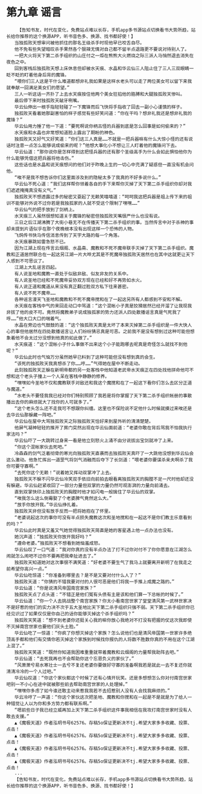 # 第九章 谣言
        【告知书友，时代在变化，免费站点难以长存，手机app多书源站点切换看书大势所趋，站长给你推荐的这个换源APP，听书音色多、换源、找书都好使！】
       当独孤败天想审问被他抓住的那名王级杀手时现他早已咬舌自尽。
       他不免有些失望暗叹杀手果然各个狠辣无情对自己都不留半点退路更不要说对待别人了。
       一把大火将天下第二杀手组织的山庄付之一炬在熊熊大火燃烧之际三派人马悄然退去消失在夜色之中。
       回到客栈后独孤败天想上床休息但却被水天痕、水晶和华云仙三人阻止住了三人三双眼睛一眨不眨的盯着他身后背的魔锋。
       “喂你们三人这是干什么难道都想非礼我如果是这样水老头可以走了两位美女可以留下来我就奉献一回满足美女们的愿望。”
       三人一听这话一齐扑了上去水天痕按住他两个美女狂掐他的胳膊和大腿独孤败天惨叫。
       最后停下来时独孤败天龇牙咧嘴。
       华云仙伸出一根手指轻轻碰了一下魔锋而后飞快将手指收了回去一副小心谨慎的样子。
       独孤败天看着她那副害怕的样子感觉有些好笑问道：“你在干吗？想非礼我还是想非礼我的魔锋？”
       华云仙用力捶了他一下道：“要死啊说你柄古怪的兵器到底是怎么回事是如何偷来的？”
       水天痕和水晶也非常想知道脸上露出了期盼的神色。
       独孤败天又好气又好笑道：“你们这三人真是……不就是一把兵器嘛有什么大惊小怪的还有说话时注意一点怎么能够说成偷来的呢？”他想大事化小不想让三人盯着他的魔锋问下去。
       华云仙道：“那你说你是怎样得到这把怪兵器的还有那个圣级高手为什么会如此惧怕他你为什么能够凭借这把兵器将他击伤。”
       这些话也是水晶和说天痕想问的他们对于昨晚上生的一切心中充满了疑惑但一直没有机会问他。
       “唉不是我不想告诉你们这里面涉及到的隐秘太多了我真的不好多说什么。”
       华云仙不死心道：“我们这样帮你领着各自的手下来帮你灭掉了天下第二杀手组织你却对我们遮遮掩掩真没有义气。”
       独孤败天不想透露过多的秘密又耍起了无赖笑嘻嘻道：“呵呵我这把兵器是祖上传下来的祖训不能够对外说不过你若是我独孤家的人就不受这个限制了嘿嘿……”
       华云仙气的把手放到了剑柄上。
       水天痕三人虽然很想知道关于魔锋的秘密但独孤败天嘴很严什么也没有说。
       三日之后江湖沸腾了大街小巷无不在传播天下第二杀手组织的事。当然传言中对于杀神的事却未提到片语似乎在那个夜晚根本没有出现这样一个恐怖的人物。
       飞鸽传书快马传信消息传到了天宇大路的每一个角落。
       水天痕暴跳如雷急怒不已。
       因为江湖上现在传言云烟阁、水晶斋、魔教和不死不魔帝联手灭掉了天下第二杀手组织。魔教和正道居然联合在一起这另江湖一片大哗尤其是不死魔帝独孤败天居然也在其中这就更让天下人感到不可思议了。
       江湖上大乱谣言四起。
       有人说圣地和魔教一直处于似敌非敌、似友非友的关系中。
       有人说圣地已经和不死魔帝妥协双方现在已经和好不再势如水火。
       有人说正道和魔道从来没有真正翻过脸双方私下往来甚密。
       有人说不死不魔帝……
       各种谣言漫天飞圣地和魔教和不死不魔帝搅和在了一起这另所有人都感到不安和不解。
       水天痕在客栈中气的来回走动口中骂道：“这个混帐小子真是狡猾居然已经开溜了让我现我非拔了他的皮不可。竟然将魔教弟子说成独孤家的势力还派人四处散播谣言真是气死我了呼……”他大口大口的喘着气。
       水晶在旁边也气鼓鼓的道：“这个独孤败天真是太坏了本来灭掉第二杀手组织是一件大快人心的事但他居然在四处散播谣言让人们纷纷猜忌真是可恶。之前我不是没有想到过这种可能但想象着他不会太过分没想到他真的如此做了。”
       水天痕道：“这个混帐小子什么事做不出来这个小子能跑哪去呢真是奇怪怎么就找不到他呢？”
       华云仙此时也气恼万分虽然她早已料到了这种可能但没有想到真的会生。
       “该死的独孤败天我真想杀了你……哼……”气得她在屋中不断走动。
       此刻独孤败天正躲在新明帝都的另一处客栈中他知道老武帝水天痕正在四处找他拼命他可不想和这个老头子撞上一个人呆在客栈中静静的修养。
       “嘿嘿如今圣地不仅和魔教联手对敌还和我这个魔搅和在了一起这下看你们怎么去区分正道与魔道。”
       “水老头不要怪我我已经对你们特别照顾了我若是将你掌握了天下第二杀手组织帐册的事散播出去你的麻烦就大了找你的人可就多了。”
       “这个老头怎么还不走我可不想跟你纠缠。这里也不保险说不定他什么时候就摸过来唉还是去华云仙那躲藏一阵吧。”
       华云仙在屋中大骂独孤败天之际独孤败天恰好来到屋外听的清清楚楚。
       他屏气凝神轻轻的推开了房门突然出现在华云仙面前道：“老婆你敢在背后骂我不怕我执行家法吗？”
       华云仙吓了一大跳转过身来一看是他立刻怒火上涌不由分说拔出宝剑就冲了上来。
       “你这个混帐家伙去死吧。”
       冷森森的剑气泛着彻骨的寒光向独孤败天直袭而去独孤败天真吓了一大跳他没想到华云仙会这么激动。他急忙挥出一道罡气将剑气消融而后夺下了长剑道：“喂老婆你要谋杀亲夫啊杀了我你可要守寡啊。”
       “去死你这个无赖！”说着她又挥动双掌冲了上去。
       独孤败天不躲不闪华云仙冷笑双手依旧向前拍去眼看离独孤败天的胸膛不足一尺时他却还没有躲避。华云仙赶紧收回了一部分力量但双掌的力量仍然可观澎湃的力量向前涌去。
       直到双掌快印上独孤败天的胸膛时他才如闪电一般擒住了华云仙的双掌。
       “唉我怎么这么倒霉娶了个老婆脾气竟然这么大。”
       “放手你放开我。”华云仙挣扎着。
       独孤败天非但没有放手反而一把将她抱在了怀里。
       “老婆说起这次的事你可没有半点损失魔教这次和圣地搅和在一起这不是你们教主乐意看到的吗？”
       华云仙此时真是又羞又气她觉得独孤败天简直是她的客星遇上他一点办法也没有。
       她沉声道：“独孤败天你放开我好吗？”
       “遵命老婆。”独孤败天不想看到她恼羞成怒。
       华云仙叹了一口气道：“我对你真的没有半点办法了打不过你对付不了你你愿意在江湖怎么闹就怎么闹吧不过你不要再把我牵扯进去了。”
       独孤败天知道她对这次事很不满笑道：“好老婆不要生气了我马上就要离开新明了在我走之前希望你高兴一点。”
       华云仙吃惊道：“你准备到哪里去？是不是又要对付什么人了？”
       独孤败天道：“你猜的不错我要对付的人很可恶是他们将我一手推上成魔之路的。”
       华云仙道：“你是说清风帝国南宫家族？”
       独孤败天点了点头道：“不错正是他们冤有头债有主是该和他们算一下总帐的时候了。”
       华云仙道：“你一个人去挑战整个南宫家族？你太小看南宫世家了堂堂清风第一武林世家决不是好惹的他们的实力决不次于五大圣地比天下第二杀手组织只强不弱。天下第二杀手组织你已经见识过了如果仅仅是你自己的话你能够灭掉这个杀手组织吗？”
       独孤败天笑道：“想不到老婆你还挺关心我的嘛你放心我绝对不打没有把握的仗这次我即使不灭掉南宫世家也要他们灰头土脸。”
       华云仙吃了一惊道：“你疯了你想灭掉这个家族？怎么说他们也是清风帝国第一世家许多绝顶高手都和他们有交情你若灭掉这个家族到时候找你报仇的人将数不胜数你真的不用在这个江湖上混了。”
       独孤败天笑道：“既然你知道我困难重重就带着魔教和云烟阁的力量帮我助阵去吧。”
       华云仙道：“去死我再也不会帮助你这个忘恩负义的家伙了。”
       “风萧萧兮易水寒壮士一去兮不复还老婆你要做好守寡的准备啊我若是就此一去不复还你就清清冷冷的一个人过吧。”
       华云仙叹道：“你这个家伙都这个时候了还有心情开玩笑。还是多想想怎么你对付南宫世家吧别一不小心在途中就被那些前去帮助南宫世家的人处理掉。”
       “嘿嘿你多虑了如今谁还敢主动来惹我我若不去招惹别人没有人会找我麻烦的。”
       华云冷哼了一声道：“你这个家伙这次把圣地、魔教和你搅和在一起是不是就是为了给人一种错觉让人以为你和多方势力都有联系啊。”
       “嗯前些日子我已经立威再加上天下第二杀手组织这件事我相信在我攻打南宫世家时没有人敢去支援。”
       ▲《魔极天道》作者泓玥书号62576。存稿5o保证更新决不tj.希望大家多多收藏、投票、点击！
       ▲《魔极天道》作者泓玥书号62576。存稿5o保证更新决不tj.希望大家多多收藏、投票、点击！
       ▲《魔极天道》作者泓玥书号62576。存稿5o保证更新决不tj.希望大家多多收藏、投票、点击！
       ▲《魔极天道》作者泓玥书号62576。存稿5o保证更新决不tj.希望大家多多收藏、投票、点击！
       ...
       【告知书友，时代在变化，免费站点难以长存，手机app多书源站点切换看书大势所趋，站长给你推荐的这个换源APP，听书音色多、换源、找书都好使！】